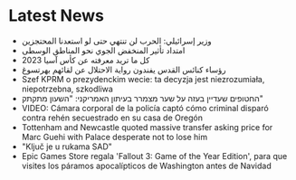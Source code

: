 # Latest News
-  وزير إسرائيلي: الحرب لن تنتهي حتى لو استعدنا المحتجزين
-  امتداد تأثير المنخفض الجوي نحو المناطق الوسطى
-  كل ما تريد معرفته عن كأس آسيا 2023
-  رؤساء كنائس القدس يفندون رواية الاحتلال عن لقائهم بهرتسوغ
-  Szef KPRM o prezydenckim wecie: ta decyzja jest niezrozumiała, niepotrzebna, szkodliwa
-  החטופים שעדיין בעזה על שער מצמרר בעיתון האמריקני: "השעון מתקתק"
-  VIDEO: Cámara corporal de la policía captó cómo criminal disparó contra rehén secuestrado en su casa de Oregón
-  Tottenham and Newcastle quoted massive transfer asking price for Marc Guehi with Palace desperate not to lose him
-  "Ključ je u rukama SAD"
-  Epic Games Store regala 'Fallout 3: Game of the Year Edition', para que visites los páramos apocalípticos de Washington antes de Navidad
